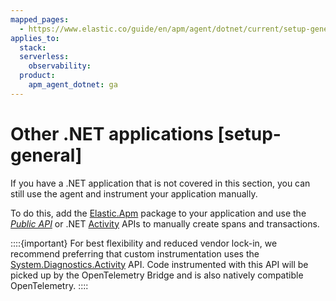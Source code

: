 ```yaml
---
mapped_pages:
  - https://www.elastic.co/guide/en/apm/agent/dotnet/current/setup-general.html
applies_to:
  stack:
  serverless:
    observability:
  product:
    apm_agent_dotnet: ga
---
```


# Other .NET applications [setup-general]

If you have a .NET application that is not covered in this section, you can still use the agent and instrument your application manually.

To do this, add the [Elastic.Apm](https://www.nuget.org/packages/Elastic.Apm) package to your application and use the [*Public API*](/reference/public-api.md)
or .NET [Activity](https://learn.microsoft.com/dotnet/core/diagnostics/distributed-tracing-instrumentation-walkthroughs) APIs to manually create spans and transactions.

::::{important}
For best flexibility and reduced vendor lock-in, we recommend preferring that custom instrumentation uses the [System.Diagnostics.Activity](https://learn.microsoft.com/dotnet/api/system.diagnostics.activity) API. Code instrumented with this API will be picked up by the OpenTelemetry Bridge and is also natively 
compatible OpenTelemetry.
::::
